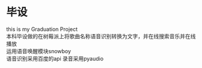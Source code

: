 # 毕设
this is my Graduation Project  
本科毕设做的在树莓派上将歌曲名称语音识别转换为文字，并在线搜索音乐并在线播放  
运用语音唤醒模块snowboy  
语音识别采用百度的api
录音采用pyaudio  
